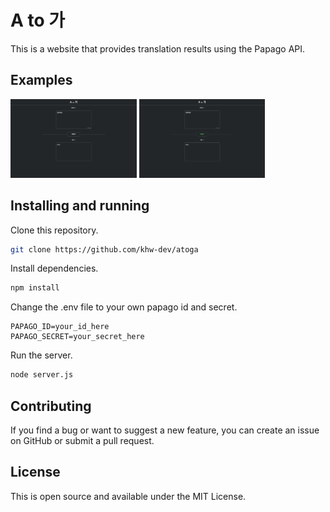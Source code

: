 # A to 가

This is a website that provides translation results using the Papago API.

## Examples
<img src="/img/atoga_1.png" width="40%" alt="atoga_1"></img>
<img src="/img/atoga_2.png" width="40%" alt="atoga_2"></img>

## Installing and running
Clone this repository.
```sh
git clone https://github.com/khw-dev/atoga
```

Install dependencies.
```sh
npm install
```

Change the .env file to your own papago id and secret.
```env
PAPAGO_ID=your_id_here
PAPAGO_SECRET=your_secret_here
```

Run the server.
```sh
node server.js
```

## Contributing
If you find a bug or want to suggest a new feature, you can create an issue on GitHub or submit a pull request.

## License
This is open source and available under the MIT License.

